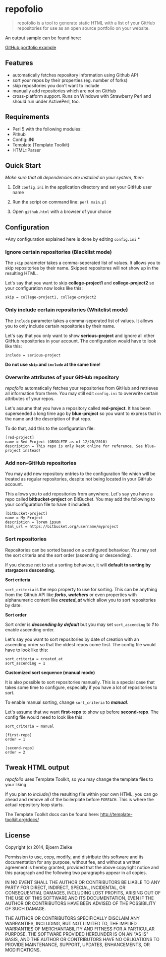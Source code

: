 # repofolio

> repofolio is a tool to generate static HTML with a list of your GitHub
 repositories for use as an open source portfolio on your website.

An output sample can be found here:

<a href="http://www.zielke.it/repofolio/github.html">GitHub portfolio
 example</a>

## Features

- automatically fetches repository information using Github API
- sort your repos by their properties (eg. number of forks)
- skip repositories you don't want to include
- manually add repositories which are not on GitHub
- cross-platform support. Runs on Windows with Strawberry Perl and should run
 under ActivePerl, too.

## Requirements

- Perl 5 with the following modules:
- Pithub
- Config::INI
- Template (Template Toolkit)
- HTML::Parser


## Quick Start

*Make sure that all dependencies are installed on your system, then:*

1. Edit `config.ini` in the application directory and set your GitHub user name

2. Run the script on command line: `perl main.pl`
 
3. Open `github.html` with a browser of your choice


## Configuration

*Any configuration explained here is done by editing `config.ini` *


### Ignore certain repositories (Blacklist mode)

The `skip` parameter takes a comma-seperated list of values. It allows you to
 skip repositories by their name. Skipped repositores will not show up in the
 resulting HTML.

Let's say that you want to skip **college-project1** and **college-project2**
 so your configuration now looks like this:
 
    skip = college-project1, college-project2


### Only include certain repositories (Whitelist mode)

The `include` parameter takes a comma-seperated list of values. It allows you
 to only include certain repositories by their name.

Let's say that you only want to show **serious-project** and ignore all other
 GitHub repositories in your account. The configuration would have to look like
 this:

    include = serious-project

**Do not use `skip` and `include` at the same time!**


### Overwrite attributes of your GitHub repository

*repofolio* automatically fetches your repositories from GitHub and retrieves
 all information from there. You may still edit `config.ini` to overwrite
 certain attributes of your repos.

Let's assume that you have a repository called **red-project**. It has been
 superseeded a long time ago by **blue-project** so you want to express that
 in the name and the description of that repo.
 
To do that, add this to the configuration file:

    [red-project]
    name = Red Project (OBSOLETE as of 12/20/2010)
    description = This repo is only kept online for reference. See blue-project instead!


### Add non-GitHub repositories

You may add new repository entries to the configuration file which will be
 treated as regular repositories, despite not being located in your GitHub
 account.
 
This allows you to add repositories from anywhere. Let's say you have a repo
 called **bitbucket-project** on BitBucket. You may add the following to your 
 configuration file to have it included:
 
    [bitbucket-project]
    name = My Project
    description = lorem ipsum
    html_url = https://bitbucket.org/username/myproject


### Sort repositories

Repositories can be sorted based on a configured behaviour. You may set the
 sort criteria and the sort order (ascending or descending).
 
If you choose not to set a sorting behaviour, it will **default to sorting
 by stargazers descending**.

**Sort criteria**

`sort_criteria` is the repo property to use for sorting. This can be
 anything from the Github API like ***forks***, ***watchers*** or even
 properties with alphanumeric content like ***created_at*** which allow you
 to sort repositories by date.
 
**Sort order**

Sort order is ***descending by default*** but you may set `sort_ascending`
 to ***1*** to enable ascending order.
 
Let's say you want to sort repositories by date of creation with an
 ascending order so that the oldest repos come first. The config file would
 have to look like this:
 
    sort_criteria = created_at
    sort_ascending = 1

**Customized sort sequence (manual mode)**

It is also possible to sort repositories manually. This is a special case that
 takes some time to configure, especially if you have a lot of repositories to
 sort.

To enable manual sorting, change `sort_criteria` to ***manual***.
 
Let's assume that we want **first-repo** to show up before **second-repo**.
 The config file would need to look like this:
 
    sort_criteria = manual
    
    [first-repo]
    order = 1
    
    [second-repo]
    order = 2


## Tweak HTML output

*repofolio* uses Template Toolkit, so you may change the template files
 to your liking.
 
 If you plan to *include()* the resulting file within your own HTML, you can
 go ahead and remove all of the boilerplate before `FOREACH`. This is where
 the actual repository loop starts.
 
 The Template Toolkit docs can be found here:
 http://template-toolkit.org/docs/


## License

Copyright (c) 2014, Bjoern Zielke

Permission to use, copy, modify, and distribute this software and its
documentation for any purpose, without fee, and without a written
agreement is hereby granted, provided that the above copyright notice
and this paragraph and the following two paragraphs appear in all
copies.

IN NO EVENT SHALL THE AUTHOR OR CONTRIBUTORS BE LIABLE TO ANY PARTY FOR DIRECT,
INDIRECT, SPECIAL, INCIDENTAL, OR CONSEQUENTIAL DAMAGES, INCLUDING
LOST PROFITS, ARISING OUT OF THE USE OF THIS SOFTWARE AND ITS
DOCUMENTATION, EVEN IF THE AUTHOR OR CONTRIBUTORS HAVE BEEN ADVISED OF THE
POSSIBILITY OF SUCH DAMAGE.

THE AUTHOR OR CONTRIBUTORS SPECIFICALLY DISCLAIM ANY WARRANTIES, INCLUDING, BUT
NOT LIMITED TO, THE IMPLIED WARRANTIES OF MERCHANTABILITY AND FITNESS
FOR A PARTICULAR PURPOSE. THE SOFTWARE PROVIDED HEREUNDER IS ON AN "AS
IS" BASIS, AND THE AUTHOR OR CONTRIBUTORS HAVE NO OBLIGATIONS TO PROVIDE
MAINTENANCE, SUPPORT, UPDATES, ENHANCEMENTS, OR MODIFICATIONS.